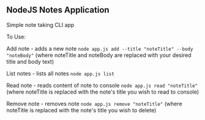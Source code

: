 ## NodeJS Notes Application

Simple note taking CLI app

To Use:

Add note - adds a new note
  `node app.js add --title "noteTitle" --body "noteBody"`
(where noteTitle and noteBody are replaced with your desired title and body text)

List notes - lists all notes
  `node app.js list`

Read note - reads content of note to console
  `node app.js read "noteTitle"`
  (where noteTitle is replaced with the note's title you wish to read to console)

Remove note - removes note
  `node app.js remove "noteTitle"`
  (where noteTitle is replaced with the note's title you wish to delete)
